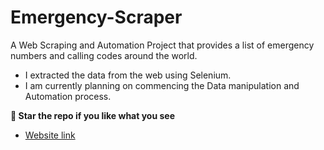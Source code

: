# Emergency-Scraper
A Web Scraping and Automation Project that provides a list of emergency numbers and calling codes around the world. 
- I extracted the data from the web using Selenium.
- I am currently planning on commencing the Data manipulation and Automation process.

**🌟 Star the repo if you like what you see**
- [Website link](https://www.adducation.info/general-knowledge-travel-and-transport/emergency-numbers/)
